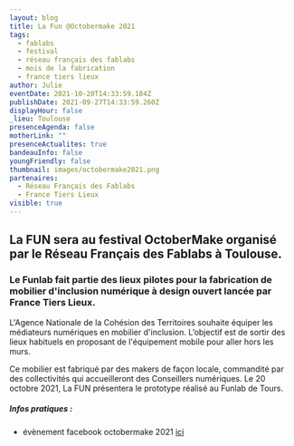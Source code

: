 ```yaml
---
layout: blog
title: La Fun @Octobermake 2021
tags:
  - fablabs
  - festival
  - réseau français des fablabs
  - mois de la fabrication
  - france tiers lieux
author: Julie
eventDate: 2021-10-20T14:33:59.184Z
publishDate: 2021-09-27T14:33:59.260Z
displayHour: false
_lieu: Toulouse
presenceAgenda: false
motherLink: ""
presenceActualites: true
bandeauInfo: false
youngFriendly: false
thumbnail: images/octobermake2021.png
partenaires:
  - Réseau Français des Fablabs
  - France Tiers Lieux
visible: true
---
```

## La FUN sera au festival OctoberMake organisé par le Réseau Français des Fablabs à Toulouse.

### Le Funlab fait partie des lieux pilotes pour la fabrication de mobilier d'inclusion numérique à design ouvert lancée par France Tiers Lieux. 

L'Agence Nationale de la Cohésion des Territoires souhaite équiper les médiateurs numériques en mobilier d'inclusion. L’objectif est de sortir des lieux habituels en proposant de l'équipement mobile pour aller hors les murs. 

Ce mobilier est fabriqué par des makers de façon locale, commandité par des collectivités qui accueilleront des Conseillers numériques. Le 20 octobre 2021, La FUN présentera le prototype réalisé au Funlab de Tours.

##### Infos pratiques : 
* évènement facebook octobermake 2021 [ici](https://www.facebook.com/events/241856344150606/?acontext=%7B%22ref%22%3A%2252%22%2C%22action_history%22%3A%22[%7B%5C%22surface%5C%22%3A%5C%22share_link%5C%22%2C%5C%22mechanism%5C%22%3A%5C%22share_link%5C%22%2C%5C%22extra_data%5C%22%3A%7B%5C%22invite_link_id%5C%22%3A904946323605961%7D%7D]%22%7D)
 